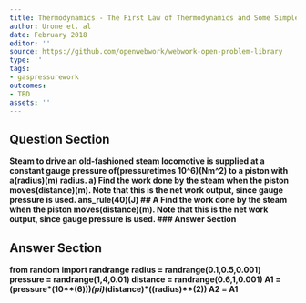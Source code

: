 ```yaml
---
title: Thermodynamics - The First Law of Thermodynamics and Some Simple Processes
author: Urone et. al
date: February 2018
editor: ''
source: https://github.com/openwebwork/webwork-open-problem-library
type: ''
tags:
- gaspressurework
outcomes:
- TBD
assets: ''
---
```


## Question Section 

<b>
Steam to drive an old-fashioned steam locomotive is supplied at a constant gauge pressure of(pressuretimes 10^6)(Nm^2) to a piston with a(radius)(m) radius.
a) Find the work done by the steam when the piston moves(distance)(m). Note that this is the net work output, since gauge pressure is used.
ans_rule(40)(J)
## A
Find the work done by the steam when the piston moves(distance)(m). Note that this is the net work output, since gauge pressure is used.
### Answer Section


## Answer Section

from random import randrange
radius = randrange(0.1,0.5,0.001)
pressure = randrange(1,4,0.01)
distance = randrange(0.6,1,0.001)
A1 = (pressure*(10**(6)))*(pi)*(distance)*((radius)**(2))
A2 = A1